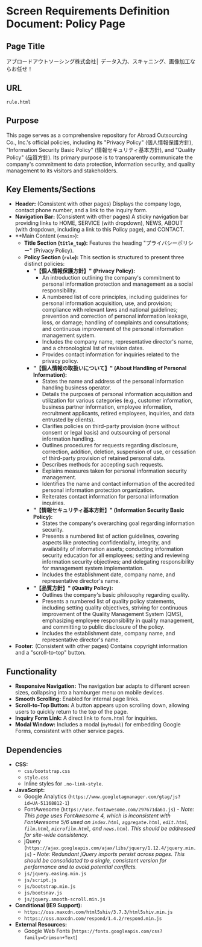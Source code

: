 # Screen Requirements Definition Document: Policy Page

## Page Title
アブロードアウトソーシング株式会社│ データ入力、スキャニング、画像加工ならお任せ！

## URL
`rule.html`

## Purpose
This page serves as a comprehensive repository for Abroad Outsourcing Co., Inc.'s official policies, including its "Privacy Policy" (個人情報保護方針), "Information Security Basic Policy" (情報セキュリティ基本方針), and "Quality Policy" (品質方針). Its primary purpose is to transparently communicate the company's commitment to data protection, information security, and quality management to its visitors and stakeholders.

## Key Elements/Sections
*   **Header:** (Consistent with other pages) Displays the company logo, contact phone number, and a link to the inquiry form.
*   **Navigation Bar:** (Consistent with other pages) A sticky navigation bar providing links to HOME, SERVICE (with dropdown), NEWS, ABOUT (with dropdown, including a link to this Policy page), and CONTACT.
*   **Main Content (`<main>`):
    *   **Title Section (`title_top`):** Features the heading "プライバシーポリシー" (Privacy Policy).
    *   **Policy Section (`rule`):** This section is structured to present three distinct policies:
        *   **"【個人情報保護方針】" (Privacy Policy):**
            *   An introduction outlining the company's commitment to personal information protection and management as a social responsibility.
            *   A numbered list of core principles, including guidelines for personal information acquisition, use, and provision; compliance with relevant laws and national guidelines; prevention and correction of personal information leakage, loss, or damage; handling of complaints and consultations; and continuous improvement of the personal information management system.
            *   Includes the company name, representative director's name, and a chronological list of revision dates.
            *   Provides contact information for inquiries related to the privacy policy.
        *   **"【個人情報の取扱いについて】" (About Handling of Personal Information):**
            *   States the name and address of the personal information handling business operator.
            *   Details the purposes of personal information acquisition and utilization for various categories (e.g., customer information, business partner information, employee information, recruitment applicants, retired employees, inquiries, and data entrusted by clients).
            *   Clarifies policies on third-party provision (none without consent or legal basis) and outsourcing of personal information handling.
            *   Outlines procedures for requests regarding disclosure, correction, addition, deletion, suspension of use, or cessation of third-party provision of retained personal data.
            *   Describes methods for accepting such requests.
            *   Explains measures taken for personal information security management.
            *   Identifies the name and contact information of the accredited personal information protection organization.
            *   Reiterates contact information for personal information inquiries.
        *   **"【情報セキュリティ基本方針】" (Information Security Basic Policy):**
            *   States the company's overarching goal regarding information security.
            *   Presents a numbered list of action guidelines, covering aspects like protecting confidentiality, integrity, and availability of information assets; conducting information security education for all employees; setting and reviewing information security objectives; and delegating responsibility for management system implementation.
            *   Includes the establishment date, company name, and representative director's name.
        *   **"【品質方針】" (Quality Policy):**
            *   Outlines the company's basic philosophy regarding quality.
            *   Presents a numbered list of quality policy statements, including setting quality objectives, striving for continuous improvement of the Quality Management System (QMS), emphasizing employee responsibility in quality management, and committing to public disclosure of the policy.
            *   Includes the establishment date, company name, and representative director's name.
*   **Footer:** (Consistent with other pages) Contains copyright information and a "scroll-to-top" button.

## Functionality
*   **Responsive Navigation:** The navigation bar adapts to different screen sizes, collapsing into a hamburger menu on mobile devices.
*   **Smooth Scrolling:** Enabled for internal page links.
*   **Scroll-to-Top Button:** A button appears upon scrolling down, allowing users to quickly return to the top of the page.
*   **Inquiry Form Link:** A direct link to `form.html` for inquiries.
*   **Modal Window:** Includes a modal (`myModal`) for embedding Google Forms, consistent with other service pages.

## Dependencies
*   **CSS:**
    *   `css/bootstrap.css`
    *   `style.css`
    *   Inline styles for `.no-link-style`.
*   **JavaScript:**
    *   Google Analytics (`https://www.googletagmanager.com/gtag/js?id=UA-51168812-1`)
    *   FontAwesome (`https://use.fontawesome.com/297671da61.js`) - *Note: This page uses FontAwesome 4, which is inconsistent with FontAwesome 5/6 used on `index.html`, `aggregate.html`, `edit.html`, `film.html`, `microfilm.html`, and `news.html`. This should be addressed for site-wide consistency.*
    *   jQuery (`https://ajax.googleapis.com/ajax/libs/jquery/1.12.4/jquery.min.js`) - *Note: Redundant jQuery imports persist across pages. This should be consolidated to a single, consistent version for performance and to avoid potential conflicts.*
    *   `js/jquery.easing.min.js`
    *   `js/script.js`
    *   `js/bootstrap.min.js`
    *   `js/bootsnav.js`
    *   `js/jquery.smooth-scroll.min.js`
*   **Conditional (IE9 Support):**
    *   `https://oss.maxcdn.com/html5shiv/3.7.3/html5shiv.min.js`
    *   `https://oss.maxcdn.com/respond/1.4.2/respond.min.js`
*   **External Resources:**
    *   Google Web Fonts (`https://fonts.googleapis.com/css?family=Crimson+Text`)